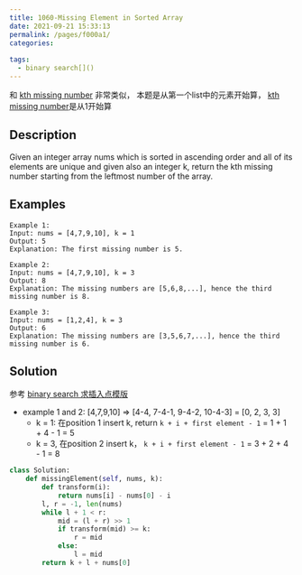 ```yaml
---
title: 1060-Missing Element in Sorted Array
date: 2021-09-21 15:33:13
permalink: /pages/f000a1/
categories:
  
tags:
  - binary search[]()
---
```

和 [kth missing number](https://emmableu.github.io/blog/pages/leetcode1539) 非常类似， 本题是从第一个list中的元素开始算， [kth missing number](https://emmableu.github.io/blog/pages/leetcode1539)是从1开始算

## Description
Given an integer array nums which is sorted in ascending order and all of its elements are unique and given also an integer k, return the kth missing number starting from the leftmost number of the array.

 
## Examples
```
Example 1:
Input: nums = [4,7,9,10], k = 1
Output: 5
Explanation: The first missing number is 5.

Example 2:
Input: nums = [4,7,9,10], k = 3
Output: 8
Explanation: The missing numbers are [5,6,8,...], hence the third missing number is 8.

Example 3:
Input: nums = [1,2,4], k = 3
Output: 6
Explanation: The missing numbers are [3,5,6,7,...], hence the third missing number is 6.
```

## Solution
参考 [binary search 求插入点模版](https://emmableu.github.io/blog/pages/fb7263/)
- example 1 and 2: [4,7,9,10] => [4-4, 7-4-1, 9-4-2, 10-4-3] = [0, 2, 3, 3]
  - k = 1: 在position 1 insert k, return `k + i + first element - 1` = 1 + 1 + 4 - 1 = 5
  - k = 3, 在position 2 insert k， `k + i + first element - 1` = 3 + 2 + 4  - 1 = 8
```python
class Solution:
    def missingElement(self, nums, k):
        def transform(i):
            return nums[i] - nums[0] - i
        l, r = -1, len(nums)
        while l + 1 < r:
            mid = (l + r) >> 1
            if transform(mid) >= k:
                r = mid
            else:
                l = mid
        return k + l + nums[0]
```
